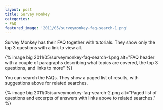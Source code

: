 ```yaml
---
layout: post
title: Survey Monkey
categories:
- FAQ
featured_image: '2011/05/surveymonkey-faq-search-1.png'
---
```

Survey Monkey has their FAQ together with tutorials. They show only the top 3 questions with a link to view all.

{% image big 2011/05/surveymonkey-faq-search-1.png alt="FAQ header with a couple of paragraphs describing what topics are covered, the top 3 questions, and links to more" %}

You can search the FAQs. They show a paged list of results, with suggestions above for related searches.

{% image big 2011/05/surveymonkey-faq-search-2.png alt="Paged list of questions and excerpts of answers with links above to related searches." %}